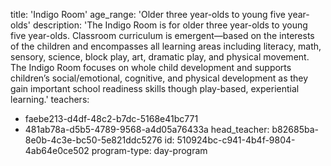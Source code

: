 title: 'Indigo Room'
age_range: 'Older three year-olds to young five year-olds'
description: 'The Indigo Room is for older three year-olds to young five year-olds. Classroom curriculum is emergent—based on the interests of the children and encompasses all learning areas including literacy, math, sensory, science, block play, art, dramatic play, and physical movement. The Indigo Room focuses on whole child development and supports children’s social/emotional, cognitive, and physical development as they gain important school readiness skills though play-based, experiential learning.'
teachers:
  - faebe213-d4df-48c2-b7dc-5168e41bc771
  - 481ab78a-d5b5-4789-9568-a4d05a76433a
head_teacher: b82685ba-8e0b-4c3e-bc50-5e821ddc5276
id: 510924bc-c941-4b4f-9804-4ab64e0ce502
program-type: day-program
